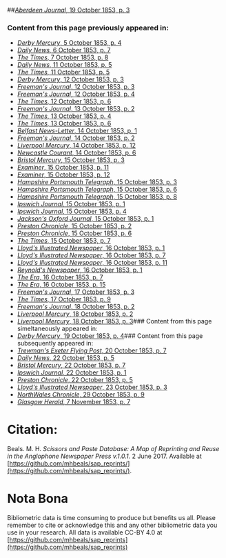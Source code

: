 ##[*Aberdeen Journal*, 19 October 1853, p. 3](https://mhbeals.github.io/sap_html/Aberdeen-Journal/Aberdeen-Journal-19-October-1853-p-3)

### Content from this page previously appeared in:
+ [*Derby Mercury*, 5 October 1853, p. 4](https://mhbeals.github.io/sap_html/Derby-Mercury/Derby-Mercury-5-October-1853-p-4)
+ [*Daily News*, 6 October 1853, p. 7](https://mhbeals.github.io/sap_html/Daily-News/Daily-News-6-October-1853-p-7)
+ [*The Times*, 7 October 1853, p. 8](https://mhbeals.github.io/sap_html/The-Times/The-Times-7-October-1853-p-8)
+ [*Daily News*, 11 October 1853, p. 5](https://mhbeals.github.io/sap_html/Daily-News/Daily-News-11-October-1853-p-5)
+ [*The Times*, 11 October 1853, p. 5](https://mhbeals.github.io/sap_html/The-Times/The-Times-11-October-1853-p-5)
+ [*Derby Mercury*, 12 October 1853, p. 3](https://mhbeals.github.io/sap_html/Derby-Mercury/Derby-Mercury-12-October-1853-p-3)
+ [*Freeman's Journal*, 12 October 1853, p. 3](https://mhbeals.github.io/sap_html/Freeman's-Journal/Freeman's-Journal-12-October-1853-p-3)
+ [*Freeman's Journal*, 12 October 1853, p. 4](https://mhbeals.github.io/sap_html/Freeman's-Journal/Freeman's-Journal-12-October-1853-p-4)
+ [*The Times*, 12 October 1853, p. 6](https://mhbeals.github.io/sap_html/The-Times/The-Times-12-October-1853-p-6)
+ [*Freeman's Journal*, 13 October 1853, p. 2](https://mhbeals.github.io/sap_html/Freeman's-Journal/Freeman's-Journal-13-October-1853-p-2)
+ [*The Times*, 13 October 1853, p. 4](https://mhbeals.github.io/sap_html/The-Times/The-Times-13-October-1853-p-4)
+ [*The Times*, 13 October 1853, p. 6](https://mhbeals.github.io/sap_html/The-Times/The-Times-13-October-1853-p-6)
+ [*Belfast News-Letter*, 14 October 1853, p. 1](https://mhbeals.github.io/sap_html/Belfast-News-Letter/Belfast-News-Letter-14-October-1853-p-1)
+ [*Freeman's Journal*, 14 October 1853, p. 2](https://mhbeals.github.io/sap_html/Freeman's-Journal/Freeman's-Journal-14-October-1853-p-2)
+ [*Liverpool Mercury*, 14 October 1853, p. 12](https://mhbeals.github.io/sap_html/Liverpool-Mercury/Liverpool-Mercury-14-October-1853-p-12)
+ [*Newcastle Courant*, 14 October 1853, p. 6](https://mhbeals.github.io/sap_html/Newcastle-Courant/Newcastle-Courant-14-October-1853-p-6)
+ [*Bristol Mercury*, 15 October 1853, p. 3](https://mhbeals.github.io/sap_html/Bristol-Mercury/Bristol-Mercury-15-October-1853-p-3)
+ [*Examiner*, 15 October 1853, p. 11](https://mhbeals.github.io/sap_html/Examiner/Examiner-15-October-1853-p-11)
+ [*Examiner*, 15 October 1853, p. 12](https://mhbeals.github.io/sap_html/Examiner/Examiner-15-October-1853-p-12)
+ [*Hampshire Portsmouth Telegraph*, 15 October 1853, p. 3](https://mhbeals.github.io/sap_html/Hampshire-Portsmouth-Telegraph/Hampshire-Portsmouth-Telegraph-15-October-1853-p-3)
+ [*Hampshire Portsmouth Telegraph*, 15 October 1853, p. 6](https://mhbeals.github.io/sap_html/Hampshire-Portsmouth-Telegraph/Hampshire-Portsmouth-Telegraph-15-October-1853-p-6)
+ [*Hampshire Portsmouth Telegraph*, 15 October 1853, p. 8](https://mhbeals.github.io/sap_html/Hampshire-Portsmouth-Telegraph/Hampshire-Portsmouth-Telegraph-15-October-1853-p-8)
+ [*Ipswich Journal*, 15 October 1853, p. 1](https://mhbeals.github.io/sap_html/Ipswich-Journal/Ipswich-Journal-15-October-1853-p-1)
+ [*Ipswich Journal*, 15 October 1853, p. 4](https://mhbeals.github.io/sap_html/Ipswich-Journal/Ipswich-Journal-15-October-1853-p-4)
+ [*Jackson's Oxford Journal*, 15 October 1853, p. 1](https://mhbeals.github.io/sap_html/Jackson's-Oxford-Journal/Jackson's-Oxford-Journal-15-October-1853-p-1)
+ [*Preston Chronicle*, 15 October 1853, p. 2](https://mhbeals.github.io/sap_html/Preston-Chronicle/Preston-Chronicle-15-October-1853-p-2)
+ [*Preston Chronicle*, 15 October 1853, p. 6](https://mhbeals.github.io/sap_html/Preston-Chronicle/Preston-Chronicle-15-October-1853-p-6)
+ [*The Times*, 15 October 1853, p. 7](https://mhbeals.github.io/sap_html/The-Times/The-Times-15-October-1853-p-7)
+ [*Lloyd's Illustrated Newspaper*, 16 October 1853, p. 1](https://mhbeals.github.io/sap_html/Lloyd's-Illustrated-Newspaper/Lloyd's-Illustrated-Newspaper-16-October-1853-p-1)
+ [*Lloyd's Illustrated Newspaper*, 16 October 1853, p. 7](https://mhbeals.github.io/sap_html/Lloyd's-Illustrated-Newspaper/Lloyd's-Illustrated-Newspaper-16-October-1853-p-7)
+ [*Lloyd's Illustrated Newspaper*, 16 October 1853, p. 11](https://mhbeals.github.io/sap_html/Lloyd's-Illustrated-Newspaper/Lloyd's-Illustrated-Newspaper-16-October-1853-p-11)
+ [*Reynold's Newspaper*, 16 October 1853, p. 1](https://mhbeals.github.io/sap_html/Reynold's-Newspaper/Reynold's-Newspaper-16-October-1853-p-1)
+ [*The Era*, 16 October 1853, p. 7](https://mhbeals.github.io/sap_html/The-Era/The-Era-16-October-1853-p-7)
+ [*The Era*, 16 October 1853, p. 15](https://mhbeals.github.io/sap_html/The-Era/The-Era-16-October-1853-p-15)
+ [*Freeman's Journal*, 17 October 1853, p. 3](https://mhbeals.github.io/sap_html/Freeman's-Journal/Freeman's-Journal-17-October-1853-p-3)
+ [*The Times*, 17 October 1853, p. 9](https://mhbeals.github.io/sap_html/The-Times/The-Times-17-October-1853-p-9)
+ [*Freeman's Journal*, 18 October 1853, p. 2](https://mhbeals.github.io/sap_html/Freeman's-Journal/Freeman's-Journal-18-October-1853-p-2)
+ [*Liverpool Mercury*, 18 October 1853, p. 2](https://mhbeals.github.io/sap_html/Liverpool-Mercury/Liverpool-Mercury-18-October-1853-p-2)
+ [*Liverpool Mercury*, 18 October 1853, p. 3](https://mhbeals.github.io/sap_html/Liverpool-Mercury/Liverpool-Mercury-18-October-1853-p-3)### Content from this page simeltaneously appeared in:
+ [*Derby Mercury*, 19 October 1853, p. 4](https://mhbeals.github.io/sap_html/Derby-Mercury/Derby-Mercury-19-October-1853-p-4)### Content from this page subsequently appeared in:
+ [*Trewman's Exeter Flying Post*, 20 October 1853, p. 7](https://mhbeals.github.io/sap_html/Trewman's-Exeter-Flying-Post/Trewman's-Exeter-Flying-Post-20-October-1853-p-7)
+ [*Daily News*, 22 October 1853, p. 5](https://mhbeals.github.io/sap_html/Daily-News/Daily-News-22-October-1853-p-5)
+ [*Bristol Mercury*, 22 October 1853, p. 7](https://mhbeals.github.io/sap_html/Bristol-Mercury/Bristol-Mercury-22-October-1853-p-7)
+ [*Ipswich Journal*, 22 October 1853, p. 1](https://mhbeals.github.io/sap_html/Ipswich-Journal/Ipswich-Journal-22-October-1853-p-1)
+ [*Preston Chronicle*, 22 October 1853, p. 5](https://mhbeals.github.io/sap_html/Preston-Chronicle/Preston-Chronicle-22-October-1853-p-5)
+ [*Lloyd's Illustrated Newspaper*, 23 October 1853, p. 3](https://mhbeals.github.io/sap_html/Lloyd's-Illustrated-Newspaper/Lloyd's-Illustrated-Newspaper-23-October-1853-p-3)
+ [*NorthWales Chronicle*, 29 October 1853, p. 9](https://mhbeals.github.io/sap_html/NorthWales-Chronicle/NorthWales-Chronicle-29-October-1853-p-9)
+ [*Glasgow Herald*, 7 November 1853, p. 7](https://mhbeals.github.io/sap_html/Glasgow-Herald/Glasgow-Herald-7-November-1853-p-7)
                    
# Citation: 

Beals. M. H. *Scissors and Paste Database: A Map of Reprinting and Reuse in the Anglophone Newspaper Press v.1.0.1.* 2 June 2017. Available at [https://github.com/mhbeals/sap_reprints/](https://github.com/mhbeals/sap_reprints/). 
                    
# Nota Bona

Bibliometric data is time consuming to produce but benefits us all. Please remember to cite or acknowledge this and any other bibliometric data you use in your research. All data is available CC-BY 4.0 at [https://github.com/mhbeals/sap_reprints](https://github.com/mhbeals/sap_reprints)